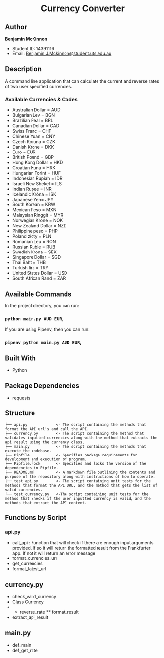 <h1 align="center">Currency Converter </h1>

## Author

**Benjamin McKinnon**

- Student ID: 14391116
- Email: Benjamin.J.Mckinnon@student.uts.edu.au

## Description
A command line application that can calculate the current and reverse rates of two user specified  currencies.

### Available Currencies & Codes
* Australian Dollar = AUD
* Bulgarian Lev = BGN
* Brazilian Real = BRL
* Canadian Dollar = CAD
* Swiss Franc = CHF
* Chinese Yuan = CNY
* Czech Koruna = CZK
* Danish Krone = DKK
* Euro = EUR
* British Pound = GBP
* Hong Kong Dollar = HKD
* Croatian Kuna = HRK
* Hungarian Forint = HUF
* Indonesian Rupiah = IDR
* Israeli New Shekel  = ILS
* Indian Rupee = INR
* Icelandic Króna = ISK
* Japanese Yen= JPY
* South Korean = KRW
* Mexican Peso = MXN
* Malaysian Ringgit = MYR
* Norwegian Krone = NOK
* New Zealand Dollar = NZD
* Philippine peso = PHP
* Poland złoty = PLN
* Romanian Leu = RON
* Russian Ruble = RUB
* Swedish Krona = SEK
* Singapore Dollar = SGD
* Thai Baht = THB
* Turkish lira = TRY
* United States Dollar = USD
* South African Rand  = ZAR

## Available Commands

In the project directory, you can run:

### `python main.py AUD EUR`,

If you are using Pipenv, then you can run:

### `pipenv python main.py AUD EUR`,

## Built With

- Python

## Package Dependencies

- requests

## Structure

    ├── api.py             <- The script containing the methods that format the API url's and call the API.
    ├── currency.py        <- The script containing the method that validates inputted currencies along with the method that extracts the api result using the currency class.
    ├── main.py            <- The script containing the methods that execute the codebase.
    ├── Pipfile            <- Specifies package requirements for development and execution of program.
    ├── Pipfile.lock       <- Specifies and locks the version of the dependencies in Pipfile.
    ├── README.md          <- A markdown file outlining the contents and purpose of the repository along with instructions of how to operate.
    ├── test_api.py        <- The script containing unit tests for the methods that format the API URL, and the method that gets the list of valid currencies.
    └── test_currency.py   <-The script containing unit tests for the method that checks if the user inputted currency is valid, and the methods that extract the API content.

## Functions by Script
### api.py
* call_api :  Function that will check if there are enough input arguments provided.  If so it will return the formatted result from the Frankfurter app. If not it will return an error message
* format_currencies_url
* get_currencies
* format_latest_url
## currency.py
* check_valid_currency
* Class Currency
* * reverse_rate
** format_result
* extract_api_result
## main.py
* def_main
* def_get_rate


